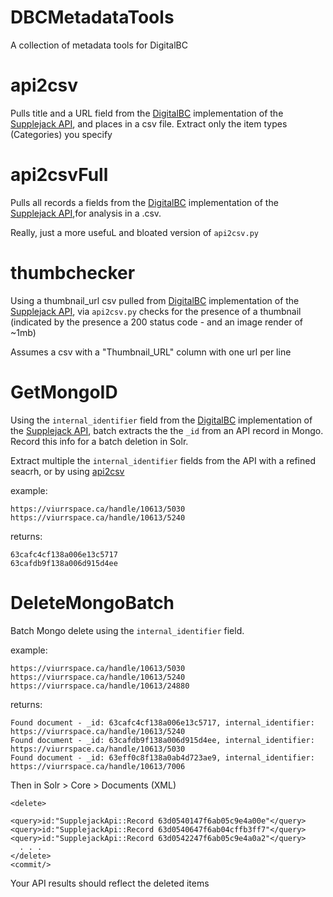 # **DBCMetadataTools**
A collection of metadata tools for DigitalBC

# api2csv
Pulls title and a URL field from the [DigitalBC](https://info.digitalbc.ca) implementation of the [Supplejack API](https://github.com/DigitalNZ/supplejack_api), and places in a csv file. Extract only the item types (Categories) you specify


# api2csvFull
Pulls all records a fields from the [DigitalBC](https://info.digitalbc.ca) implementation of the [Supplejack API](https://github.com/DigitalNZ/supplejack_api),for analysis in a .csv. 

Really, just a more usefuL and bloated version of `api2csv.py`



# thumbchecker
Using a thumbnail_url csv pulled from [DigitalBC](https://info.digitalbc.ca) implementation of the [Supplejack API](https://github.com/DigitalNZ/supplejack_api), via `api2csv.py` checks for the presence of a thumbnail (indicated by the presence a 200 status code - and an image render of ~1mb)

Assumes a csv with a "Thumbnail_URL" column with one url per line



# GetMongoID
Using the `internal_identifier` field from the [DigitalBC](https://info.digitalbc.ca) implementation of the [Supplejack API](https://github.com/DigitalNZ/supplejack_api), 
batch extracts the the `_id` from an API record in Mongo. Record this info for a batch deletion in Solr. 

Extract multiple the `internal_identifier` fields from the API with a refined seacrh, or by using [api2csv](https://github.com/Digital-BC/api2csvFull)

example: 

```
https://viurrspace.ca/handle/10613/5030
https://viurrspace.ca/handle/10613/5240
```

returns: 
```
63cafc4cf138a006e13c5717
63cafdb9f138a006d915d4ee
```




# DeleteMongoBatch
Batch Mongo delete using the `internal_identifier` field.



example: 

```
https://viurrspace.ca/handle/10613/5030
https://viurrspace.ca/handle/10613/5240
https://viurrspace.ca/handle/10613/24880
```


returns:
```
Found document - _id: 63cafc4cf138a006e13c5717, internal_identifier: https://viurrspace.ca/handle/10613/5240
Found document - _id: 63cafdb9f138a006d915d4ee, internal_identifier: https://viurrspace.ca/handle/10613/5030
Found document - _id: 63eff0c8f138a0ab4d723ae9, internal_identifier: https://viurrspace.ca/handle/10613/7006
```

Then in Solr > Core > Documents (XML)
```
<delete>

<query>id:"SupplejackApi::Record 63d0540147f6ab05c9e4a00e"</query>
<query>id:"SupplejackApi::Record 63d0540647f6ab04cffb3ff7"</query>
<query>id:"SupplejackApi::Record 63d0542247f6ab05c9e4a0a2"</query>
  . . . 
</delete>
<commit/>
```
 
 Your API results should reflect the deleted items

